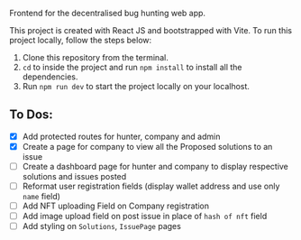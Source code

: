 Frontend for the decentralised bug hunting web app. 

This project is created with React JS and bootstrapped with Vite. To run this project locally, follow the steps below:

1. Clone this repository from the terminal. 
2. `cd` to inside the project and run `npm install` to install all the dependencies.
3. Run `npm run dev` to start the project locally on your localhost. 

## To Dos:
- [X] Add protected routes for hunter, company and admin
- [X] Create a page for company to view all the Proposed solutions to an issue
- [ ] Create a dashboard page for hunter and company to display respective solutions and issues posted
- [ ] Reformat user registration fields (display wallet address and use only `name` field)
- [ ] Add NFT uploading Field on Company registration
- [ ] Add image upload field on post issue in place of `hash of nft` field
- [ ] Add styling on `Solutions`, `IssuePage` pages
